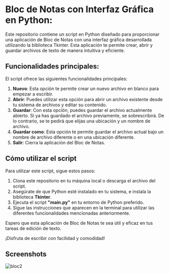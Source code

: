 # Bloc de Notas con Interfaz Gráfica en Python:
Este repositorio contiene un script en Python diseñado para proporcionar una aplicación de Bloc de Notas con una interfaz gráfica desarrollada utilizando la biblioteca Tkinter. Esta aplicación te permite crear, abrir y guardar archivos de texto de manera intuitiva y eficiente.

## Funcionalidades principales:
El script ofrece las siguientes funcionalidades principales:
1. **Nuevo**: Esta opción te permite crear un nuevo archivo en blanco para empezar a escribir.
2. **Abrir**: Puedes utilizar esta opción para abrir un archivo existente desde tu sistema de archivos y editar su contenido.
3. **Guardar**: Con esta opción, puedes guardar el archivo actualmente abierto. Si ya has guardado el archivo previamente, se sobrescribirá. De lo contrario, se te pedirá que elijas una ubicación y un nombre de archivo.
4. **Guardar como**: Esta opción te permite guardar el archivo actual bajo un nombre de archivo diferente o en una ubicación diferente.
5. **Salir**: Cierra la aplicación del Bloc de Notas.

## Cómo utilizar el script
Para utilizar este script, sigue estos pasos:

1. Clona este repositorio en tu máquina local o descarga el archivo del script.
2. Asegúrate de que Python esté instalado en tu sistema, e instala la biblioteca **Tkinter**.
3. Ejecuta el script **"main.py"** en tu entorno de Python preferido. 
4. Sigue las instrucciones que aparecen en la terminal para utilizar las diferentes funcionalidades mencionadas anteriormente.

Espero que esta aplicación de Bloc de Notas te sea útil y eficaz en tus tareas de edición de texto. 

¡Disfruta de escribir con facilidad y comodidad!

## Screenshots
![bloc2](https://github.com/paoladenic/blocnotas_python/assets/126211693/08a9b71c-f085-4f58-9bc0-eeb3390d3e29)

